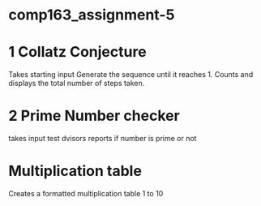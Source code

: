 # comp163_assignment-5
# 1 Collatz Conjecture 
Takes starting input 
Generate the sequence until it reaches 1.
Counts and displays the total number of steps taken.
# 2 Prime Number checker
takes input
test dvisors
reports if number is prime or not
# Multiplication table
Creates a formatted multiplication table 1 to 10
